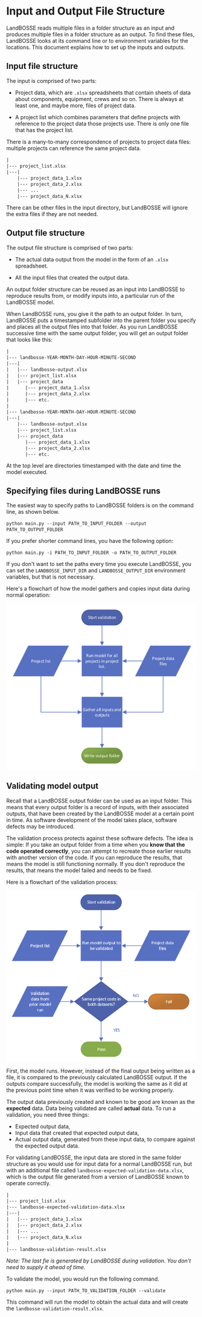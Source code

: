 # Input and Output File Structure

LandBOSSE reads multiple files in a folder structure as an input and produces multiple files in a folder structure as an output. To find these files, LandBOSSE looks at its command line or to environment variables for the locations. This document explains how to set up the inputs and outputs.

## Input file structure

The input is comprised of two parts:

+ Project data, which are `.xlsx` spreadsheets that contain sheets of data about components, equipment, crews and so on. There is always at least one, and maybe more, files of project data.

+ A project list which combines parameters that define projects with reference to the project data those projects use. There is only one file that has the project list.

There is a many-to-many correspondence of projects to project data files: multiple projects can reference the same project data.

``` 
|
|--- project_list.xlsx
|---|
    |--- project_data_1.xlsx
    |--- project_data_2.xlsx
    |--- ...
    |--- project_data_N.xlsx
```

There can be other files in the input directory, but LandBOSSE will ignore the extra files if they are not needed.

## Output file structure

The output file structure is comprised of two parts:

+ The actual data output from the model in the form of an `.xlsx` spreadsheet.

+ All the input files that created the output data.

An output folder structure can be reused as an input into LandBOSSE to reproduce results from, or modify inputs into, a particular run of the LandBOSSE model.

When LandBOSSE runs, you give it the path to an output folder. In turn, LandBOSSE puts a timestamped subfolder into the parent folder you specify and places all the output files into that folder. As you run LandBOSSE successive time with the same output folder, you will get an output folder that looks like this:

```
| 
|--- landbosse-YEAR-MONTH-DAY-HOUR-MINUTE-SECOND
|---|
|   |--- landbosse-output.xlsx
|   |--- project_list.xlsx
|   |--- project_data
|      |--- project_data_1.xlsx
|      |--- project_data_2.xlsx
|      |--- etc.
|
|--- landbosse-YEAR-MONTH-DAY-HOUR-MINUTE-SECOND
|---|
    |--- landbosse-output.xlsx
    |--- project_list.xlsx
    |--- project_data
       |--- project_data_1.xlsx
       |--- project_data_2.xlsx
       |--- etc.
```

At the top level are directories timestamped with the date and time the model executed.

## Specifying files during LandBOSSE runs

The easiest way to specify paths to LandBOSSE folders is on the command line, as shown below.

``` 
python main.py --input PATH_TO_INPUT_FOLDER --output PATH_TO_OUTPUT_FOLDER
```

If you prefer shorter command lines, you have the following option:

``` 
python main.py -i PATH_TO_INPUT_FOLDER -o PATH_TO_OUTPUT_FOLDER
```

If you don't want to set the paths every time you execute LandBOSSE, you can set the `LANDBOSSE_INPUT_DIR` and `LANDBOSSE_OUTPUT_DIR` environment variables, but that is not necessary.

Here's a flowchart of how the model gathers and copies input data during normal operation:

![flowchart of validation process](normal-operation-flowchart.png)

## Validating model output

Recall that a LandBOSSE output folder can be used as an input folder. This means that every output folder is a record of inputs, with their associated outputs, that have been created by the LandBOSSE model at a certain point in time. As software development of the model takes place, software defects may be introduced.

The validation process protects against these software defects. The idea is simple: If you take an output folder from a time when you **know that the code operated correctly**, you can attempt to recreate those earlier results with another version of the code. If you can reproduce the results, that means the model is still functioning normally. If you don't reproduce the results, that means the model failed and needs to be fixed.

Here is a flowchart of the validation process:

![flowchart of validation process](validation-flowchart.png)

First, the model runs. However, instead of the final output being written as a file, it is compared to the previously calculated LandBOSSE output. If the outputs compare successfully, the model is working the same as it did at the previous point time when it was verified to be working properly.

The output data previously created and known to be good are known as the **expected** data. Data being validated are called **actual** data. To run a validation, you need three things:

+ Expected output data,
+ Input data that created that expected output data,
+ Actual output data, generated from these input data, to compare against the expected output data.

For validating LandBOSSE, the input data are stored in the same folder structure as you would use for input data for a normal LandBOSSE run, but with an additional file called `landbosse-expected-validation-data.xlsx`, which is the output file generated from a version of LandBOSSE known to operate correctly.

``` 
|
|--- project_list.xlsx
|--- landbosse-expected-validation-data.xlsx
|---|
|   |--- project_data_1.xlsx
|   |--- project_data_2.xlsx
|   |--- ...
|   |--- project_data_N.xlsx
|
|--- landbosse-validation-result.xlsx
```

*Note: The last fie is generated by LandBOSSE during validation. You don't need to supply it ahead of time.*

To validate the model, you would run the following command.

```
python main.py --input PATH_TO_VALIDATION_FOLDER --validate
```

This command will run the model to obtain the actual data and will create the `landbosse-validation-result.xlsx`.
